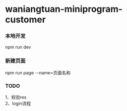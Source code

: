 # waniangtuan-miniprogram-customer

### 本地开发
npm run dev

### 新建页面
npm run page --name=页面名称

### TODO
1、校验res  
2、login流程  